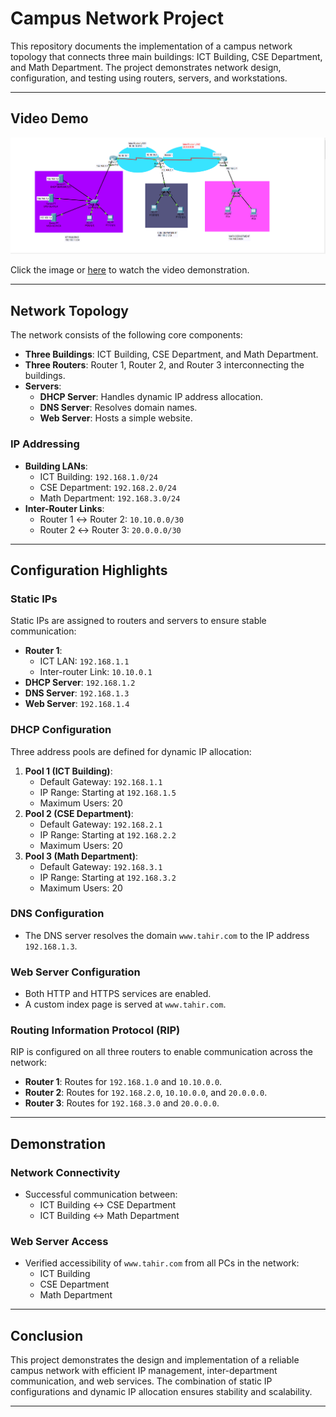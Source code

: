 # Campus Network Project

This repository documents the implementation of a campus network topology that connects three main buildings: ICT Building, CSE Department, and Math Department. The project demonstrates network design, configuration, and testing using routers, servers, and workstations.

---
## Video Demo

<div align="center">
  <a href="https://youtu.be/uLn3TVJAxjs">
    <img src="Main_Project_Campus_Networ_All_server_is_in_ICT_Building.png" alt="Watch the video" />
  </a>
</div>

Click the image or [here](https://youtu.be/uLn3TVJAxjs) to watch the video demonstration.

---
## Network Topology

The network consists of the following core components:
- **Three Buildings**: ICT Building, CSE Department, and Math Department.
- **Three Routers**: Router 1, Router 2, and Router 3 interconnecting the buildings.
- **Servers**:
  - **DHCP Server**: Handles dynamic IP address allocation.
  - **DNS Server**: Resolves domain names.
  - **Web Server**: Hosts a simple website.

### IP Addressing
- **Building LANs**:
  - ICT Building: `192.168.1.0/24`
  - CSE Department: `192.168.2.0/24`
  - Math Department: `192.168.3.0/24`
- **Inter-Router Links**:
  - Router 1 ↔ Router 2: `10.10.0.0/30`
  - Router 2 ↔ Router 3: `20.0.0.0/30`

---

## Configuration Highlights

### Static IPs
Static IPs are assigned to routers and servers to ensure stable communication:
- **Router 1**:
  - ICT LAN: `192.168.1.1`
  - Inter-router Link: `10.10.0.1`
- **DHCP Server**: `192.168.1.2`
- **DNS Server**: `192.168.1.3`
- **Web Server**: `192.168.1.4`

### DHCP Configuration
Three address pools are defined for dynamic IP allocation:
1. **Pool 1 (ICT Building)**:
   - Default Gateway: `192.168.1.1`
   - IP Range: Starting at `192.168.1.5`
   - Maximum Users: 20
2. **Pool 2 (CSE Department)**:
   - Default Gateway: `192.168.2.1`
   - IP Range: Starting at `192.168.2.2`
   - Maximum Users: 20
3. **Pool 3 (Math Department)**:
   - Default Gateway: `192.168.3.1`
   - IP Range: Starting at `192.168.3.2`
   - Maximum Users: 20

### DNS Configuration
- The DNS server resolves the domain `www.tahir.com` to the IP address `192.168.1.3`.

### Web Server Configuration
- Both HTTP and HTTPS services are enabled.
- A custom index page is served at `www.tahir.com`.

### Routing Information Protocol (RIP)
RIP is configured on all three routers to enable communication across the network:
- **Router 1**: Routes for `192.168.1.0` and `10.10.0.0`.
- **Router 2**: Routes for `192.168.2.0`, `10.10.0.0`, and `20.0.0.0`.
- **Router 3**: Routes for `192.168.3.0` and `20.0.0.0`.

---

## Demonstration

### Network Connectivity
- Successful communication between:
  - ICT Building ↔ CSE Department
  - ICT Building ↔ Math Department

### Web Server Access
- Verified accessibility of `www.tahir.com` from all PCs in the network:
  - ICT Building
  - CSE Department
  - Math Department

---


## Conclusion
This project demonstrates the design and implementation of a reliable campus network with efficient IP management, inter-department communication, and web services. The combination of static IP configurations and dynamic IP allocation ensures stability and scalability.

---
